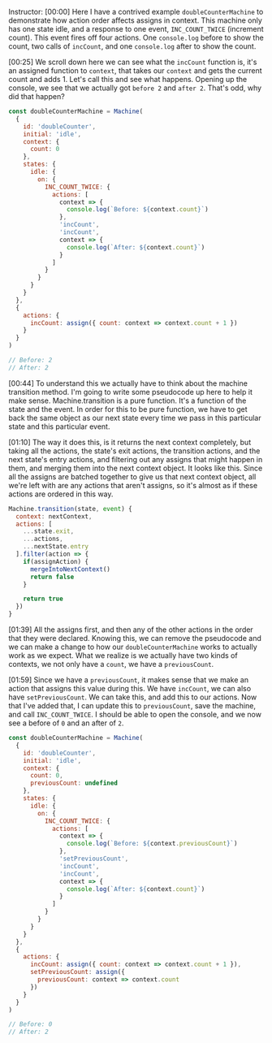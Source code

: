 Instructor: [00:00] Here I have a contrived example `doubleCounterMachine` to demonstrate how action order affects assigns in context. This machine only has one state idle, and a response to one event, `INC_COUNT_TWICE` (increment count). This event fires off four actions. One `console.log` before to show the count, two calls of `incCount`, and one `console.log` after to show the count.

[00:25] We scroll down here we can see what the `incCount` function is, it's an assigned function to `context`, that takes our `context` and gets the current count and adds 1. Let's call this and see what happens. Opening up the console, we see that we actually got `before 2` and `after 2`. That's odd, why did that happen?

```js
const doubleCounterMachine = Machine(
  {
    id: 'doubleCounter',
    initial: 'idle',
    context: {
      count: 0
    },
    states: {
      idle: {
        on: {
          INC_COUNT_TWICE: {
            actions: [
              context => {
                console.log(`Before: ${context.count}`)
              },
              'incCount',
              'incCount',
              context => {
                console.log(`After: ${context.count}`)
              }
            ]
          }
        }
      }
    }
  },
  {
    actions: {
      incCount: assign({ count: context => context.count + 1 })
    }
  }
)

// Before: 2
// After: 2
```

[00:44] To understand this we actually have to think about the machine transition method. I'm going to write some pseudocode up here to help it make sense. Machine.transition is a pure function. It's a function of the state and the event. In order for this to be pure function, we have to get back the same object as our next state every time we pass in this particular state and this particular event.

[01:10] The way it does this, is it returns the next context completely, but taking all the actions, the state's exit actions, the transition actions, and the next state's entry actions, and filtering out any assigns that might happen in them, and merging them into the next context object. It looks like this. Since all the assigns are batched together to give us that next context object, all we're left with are any actions that aren't assigns, so it's almost as if these actions are ordered in this way.

```js
Machine.transition(state, event) {
  context: nextContext,
  actions: [
    ...state.exit,
    ...actions,
    ...nextState.entry
  ].filter(action => {
    if(assignAction) {
      mergeIntoNextContext()
      return false
    }

    return true
  })
}
```

[01:39] All the assigns first, and then any of the other actions in the order that they were declared. Knowing this, we can remove the pseudocode and we can make a change to how our `doubleCounterMachine` works to actually work as we expect. What we realize is we actually have two kinds of contexts, we not only have a `count`, we have a `previousCount`.

[01:59] Since we have a `previousCount`, it makes sense that we make an action that assigns this value during this. We have `incCount`, we can also have `setPreviousCount`. We can take this, and add this to our actions. Now that I've added that, I can update this to `previousCount`, save the machine, and call `INC_COUNT_TWICE`. I should be able to open the console, and we now see a before of `0` and an after of `2`.

```js
const doubleCounterMachine = Machine(
  {
    id: 'doubleCounter',
    initial: 'idle',
    context: {
      count: 0,
      previousCount: undefined
    },
    states: {
      idle: {
        on: {
          INC_COUNT_TWICE: {
            actions: [
              context => {
                console.log(`Before: ${context.previousCount}`)
              },
              'setPreviousCount',
              'incCount',
              'incCount',
              context => {
                console.log(`After: ${context.count}`)
              }
            ]
          }
        }
      }
    }
  },
  {
    actions: {
      incCount: assign({ count: context => context.count + 1 }),
      setPreviousCount: assign({
        previousCount: context => context.count
      })
    }
  }
)

// Before: 0
// After: 2
```
